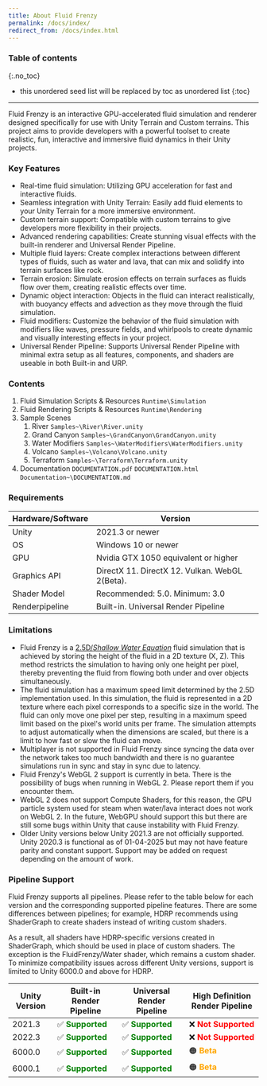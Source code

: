 ```yaml
---
title: About Fluid Frenzy
permalink: /docs/index/
redirect_from: /docs/index.html
---
```


### Table of contents
{:.no_toc}
* this unordered seed list will be replaced by toc as unordered list
{:toc}
---

Fluid Frenzy is an interactive GPU-accelerated fluid simulation and renderer designed specifically for use with Unity Terrain and Custom terrains. This project aims to provide developers with a powerful toolset to create realistic, fun, interactive and immersive fluid dynamics in their Unity projects.

<a name="key-features"></a>
### Key Features

- Real-time fluid simulation: Utilizing GPU acceleration for fast and interactive fluids.
- Seamless integration with Unity Terrain: Easily add fluid elements to your Unity Terrain for a more immersive environment.
- Custom terrain support: Compatible with custom terrains to give developers more flexibility in their projects.
- Advanced rendering capabilities: Create stunning visual effects with the built-in renderer and Universal Render Pipeline.
- Multiple fluid layers: Create complex interactions between different types of fluids, such as water and lava, that can mix and solidify into terrain surfaces like rock.
- Terrain erosion: Simulate erosion effects on terrain surfaces as fluids flow over them, creating realistic effects over time.
- Dynamic object interaction: Objects in the fluid can interact realistically, with buoyancy effects and advection as they move through the fluid simulation.
- Fluid modifiers: Customize the behavior of the fluid simulation with modifiers like waves, pressure fields, and whirlpools to create dynamic and visually interesting effects in your project.
- Universal Render Pipeline: Supports Universal Render Pipeline with minimal extra setup as all features, components, and shaders are useable in both Built-in and URP.

<a name="contents"></a>
### Contents

1. Fluid Simulation Scripts & Resources
    ```Runtime\Simulation```
2. Fluid Rendering Scripts & Resources
    ```Runtime\Rendering```
3. <a name="keyfeatures-samples">Sample Scenes</a>
    1. River ```Samples~\River\River.unity```
    2. Grand Canyon ```Samples~\GrandCanyon\GrandCanyon.unity```
    3. Water Modifiers ```Samples~\WaterModifiers\WaterModifiers.unity```
    4. Volcano ```Samples~\Volcano\Volcano.unity```
    5. Terraform ```Samples~\Terraform\Terraform.unity```
4. Documentation
    ```DOCUMENTATION.pdf```
    ```DOCUMENTATION.html```
    ```Documentation~\DOCUMENTATION.md```

<a name="requirements"></a>
### Requirements

| Hardware/Software | Version |
| ---- | ---- |
| Unity | 2021.3 or newer |
| OS | Windows 10 or newer |
| GPU | Nvidia GTX 1050 equivalent or higher |
| Graphics API | DirectX 11. DirectX 12. Vulkan. WebGL 2(Beta). |
| Shader Model | Recommended: 5.0. Minimum: 3.0 |
| Renderpipeline | Built-in. Universal Render Pipeline |

<a name="limitations"></a>
### Limitations

- Fluid Frenzy is a [2.5D/*Shallow Water Equation*](https://en.wikipedia.org/wiki/Shallow_water_equations) fluid simulation that is achieved by storing the height of the fluid in a 2D texture (X, Z). This method restricts the simulation to having only one height per pixel, thereby preventing the fluid from flowing both under and over objects simultaneously.
- The fluid simulation has a maximum speed limit determined by the 2.5D implementation used. In this simulation, the fluid is represented in a 2D texture where each pixel corresponds to a specific size in the world. The fluid can only move one pixel per step, resulting in a maximum speed limit based on the pixel's world units per frame. The simulation attempts to adjust automatically when the dimensions are scaled, but there is a limit to how fast or slow the fluid can move.
- Multiplayer is not supported in Fluid Frenzy since syncing the data over the network takes too much bandwidth and there is no guarantee simulations run in sync and stay in sync due to latency.
- Fluid Frenzy's WebGL 2 support is currently in beta. There is the possibility of bugs when running in WebGL 2. Please report them if you encounter them.
- WebGL 2 does not support Compute Shaders, for this reason, the GPU particle system used for steam when water/lava interact does not work on WebGL 2. In the future, WebGPU should support this but there are still some bugs within Unity that cause instability with Fluid Frenzy.
- Older Unity versions below Unity 2021.3 are not officially supported. Unity 2020.3 is functional as of 01-04-2025 but may not have feature parity and constant support. Support may be added on request depending on the amount of work.

<a name="pipeline-support"></a>
### Pipeline Support

Fluid Frenzy supports all pipelines. Please refer to the table below for each version and the corresponding supported pipeline features. There are some differences between pipelines; for example, HDRP recommends using ShaderGraph to create shaders instead of writing custom shaders.

As a result, all shaders have HDRP-specific versions created in ShaderGraph, which should be used in place of custom shaders. The exception is the FluidFrenzy/Water shader, which remains a custom shader. To minimize compatibility issues across different Unity versions, support is limited to Unity 6000.0 and above for HDRP.

| Unity Version | Built-in Render Pipeline | Universal Render Pipeline | High Definition Render Pipeline |
|----------------|--------------------------|---------------------------|---------------------------------|
| 2021.3         | ✅ **<span style="color:green;">Supported</span>** | ✅ **<span style="color:green;">Supported</span>** | ❌ **<span style="color:red;">Not Supported</span>** |
| 2022.3         | ✅ **<span style="color:green;">Supported</span>** | ✅ **<span style="color:green;">Supported</span>** | ❌ **<span style="color:red;">Not Supported</span>** |
| 6000.0         | ✅ **<span style="color:green;">Supported</span>** | ✅ **<span style="color:green;">Supported</span>** | 🟠 **<span style="color:orange;">Beta</span>** |
| 6000.1         | ✅ **<span style="color:green;">Supported</span>** | ✅ **<span style="color:green;">Supported</span>** | 🟠 **<span style="color:orange;">Beta</span>** |
